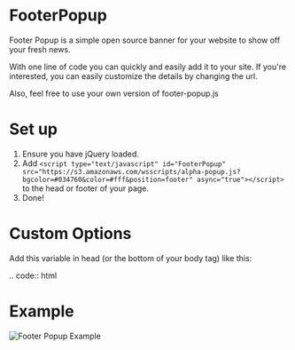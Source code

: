 FooterPopup
==========

Footer Popup is a simple open source banner for your website to show off your fresh news.

With one line of code you can quickly and easily add it to your site. If you're interested, you can easily customize the details by changing the url.

Also, feel free to use your own version of footer-popup.js


# Set up

1. Ensure you have jQuery loaded.
2. Add `<script type="text/javascript" id="FooterPopup" src="https://s3.amazonaws.com/wsscripts/alpha-popup.js?bgcolor=#034760&color=#fff&position=footer" async="true"></script>` to the head or footer of your page.
3. Done!

# Custom Options

Add this variable in head (or the bottom of your body tag) like this:

.. code:: html
    <script>
        //Custom Options (added to url options)
        $.fpOptions = {
            url: "http://www.infantium.com",
            url_text: "Show Me More",
            message: "This is a customized message!"
        };
    </script>

# Example

![Footer Popup Example](https://infantiumdev.blob.core.windows.net/static/footer-popup.png)


